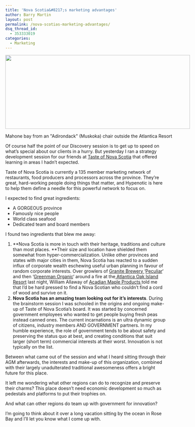 ```yaml
---
title: 'Nova Scotia&#8217;s marketing advantages'
author: Barry Martin
layout: post
permalink: /nova-scotias-marketing-advantages/
dsq_thread_id:
  - 353333019
categories:
  - Marketing
---
```

<div id="attachment_6100" style="width: 590px" class="wp-caption aligncenter">
  <a rel="attachment wp-att-6100" href="http://hypenotic.com/branding/6098/nova-scotias-marketing-advantages/attachment/photo-5"><img class="size-medium wp-image-6100" title="Mahone bay from an &quot;Adirondack&quot; (Muskoka) chair outside the Atlantica Resort  " src="http://hypenotic.com/wordpress/wp-content/uploads/2011/07/photo-5-580x232.jpg" alt="" width="580" height="232" /></a><p class="wp-caption-text">
    Mahone bay from an "Adirondack" (Muskoka) chair outside the Atlantica Resort
  </p>
</div>

Of course half the point of our Discovery session is to get up to speed on what&#8217;s special about our clients in a hurry. But yesterday I ran a strategy development session for our friends at [Taste of Nova Scotia][1] that offered learning in areas I hadn&#8217;t expected.

Taste of Nova Scotia is currently a 135 member marketing network of restaurants, food producers and processors across the province. They&#8217;re great, hard-working people doing things that matter, and Hypenotic is here to help them define a needle for this powerful network to focus on.

I expected to find great ingredients:

*   A GORGEOUS province
*   Famously nice people
*   World class seafood
*   Dedicated team and board members

I found two ingredients that blew me away:

1.  **Nova Scotia is more in touch with their heritage, traditions and culture than most places. **Their size and location have shielded them somewhat from hyper-commercialization. Unlike other provinces and states with major cities in them, Nova Scotia has reacted to a sudden influx of corporate wealth eschewing useful urban planning in favour of random corporate interests. Over growlers of [Granite Brewery ][2]&#8216;[Peculiar][3]&#8216; and then &#8216;[Greenman Organic][4]&#8216; around a fire at the[ Atlantica Oak Island Resort][5] last night, William Allaway of [Acadian Maple Products ][6]told me that I&#8217;d be hard pressed to find a Nova Scotian who couldn&#8217;t find a cord of wood and survive on it.
2.  **Nova Scotia has an amazing team looking out for it&#8217;s interests**. During the brainstorm session I was schooled in the origins and ongoing make-up of Taste of Nova Scotia&#8217;s board. It was started by concerned government employees who wanted to get people buying fresh peas instead canned ones. The current incarnations is an ultra dynamic group of citizens, industry members AND GOVERNMENT partners. In my humble experience, the role of government tends to be about safety and preserving the status quo at best, and creating conditions that suit larger (short term) commercial interests at their worst. Innovation is not typically on the list.

Between what came out of the session and what I heard sitting through their AGM afterwards, the interests and make-up of this organization, combined with their largely unadulterated traditional awesomeness offers a bright future for this place.

It left me wondering what other regions can do to recognize and preserve their charms? This place doesn&#8217;t need economic development so much as pedestals and platforms to put their trophies on.

And what can other regions do team up with government for innovation?

I&#8217;m going to think about it over a long vacation sitting by the ocean in Rose Bay and I&#8217;ll let you know what I come up with.

 [1]: http://www.tasteofnovascotia.com/ "Taste of Nova Scotia website"
 [2]: http://granitebreweryhalifax.ca/ "Granite Brewery"
 [3]: http://granitebreweryhalifax.ca/beerdetails.php?id=12 "Granite Brewery Peculiar Beer"
 [4]: http://granitebreweryhalifax.ca/beerdetails.php?id=16 "Granite Brewery Greenman"
 [5]: http://www.atlanticaoakisland.com/en/home/default.aspx "Atlantica Oak Island Resort"
 [6]: http://www.acadianmaple.com/ "Acadian Maple Products"